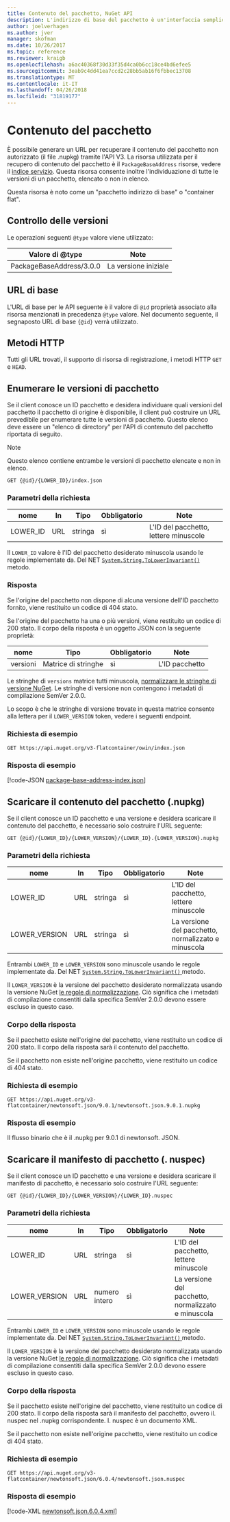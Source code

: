 ```yaml
---
title: Contenuto del pacchetto, NuGet API
description: L'indirizzo di base del pacchetto è un'interfaccia semplice per recuperare il pacchetto stesso.
author: joelverhagen
ms.author: jver
manager: skofman
ms.date: 10/26/2017
ms.topic: reference
ms.reviewer: kraigb
ms.openlocfilehash: a6ac40368f30d33f35d4ca0b6cc18ce4bd6efee5
ms.sourcegitcommit: 3eab9c4dd41ea7ccd2c28bb5ab16f6fbbec13708
ms.translationtype: MT
ms.contentlocale: it-IT
ms.lasthandoff: 04/26/2018
ms.locfileid: "31819177"
---
```

# <a name="package-content"></a>Contenuto del pacchetto

È possibile generare un URL per recuperare il contenuto del pacchetto non autorizzato (il file .nupkg) tramite l'API V3. La risorsa utilizzata per il recupero di contenuto del pacchetto è il `PackageBaseAddress` risorse, vedere il [indice servizio](service-index.md). Questa risorsa consente inoltre l'individuazione di tutte le versioni di un pacchetto, elencato o non in elenco.

Questa risorsa è noto come un "pacchetto indirizzo di base" o "container flat".

## <a name="versioning"></a>Controllo delle versioni

Le operazioni seguenti `@type` valore viene utilizzato:

Valore di @type              | Note
------------------------ | -----
PackageBaseAddress/3.0.0 | La versione iniziale

## <a name="base-url"></a>URL di base

L'URL di base per le API seguente è il valore di `@id` proprietà associato alla risorsa menzionati in precedenza `@type` valore. Nel documento seguente, il segnaposto URL di base `{@id}` verrà utilizzato.

## <a name="http-methods"></a>Metodi HTTP

Tutti gli URL trovati, il supporto di risorsa di registrazione, i metodi HTTP `GET` e `HEAD`.

## <a name="enumerate-package-versions"></a>Enumerare le versioni di pacchetto

Se il client conosce un ID pacchetto e desidera individuare quali versioni del pacchetto il pacchetto di origine è disponibile, il client può costruire un URL prevedibile per enumerare tutte le versioni di pacchetto. Questo elenco deve essere un "elenco di directory" per l'API di contenuto del pacchetto riportata di seguito.

> [!Note]
> Questo elenco contiene entrambe le versioni di pacchetto elencate e non in elenco.

    GET {@id}/{LOWER_ID}/index.json

### <a name="request-parameters"></a>Parametri della richiesta

nome     | In     | Tipo    | Obbligatorio | Note
-------- | ------ | ------- | -------- | -----
LOWER_ID | URL    | stringa  | sì      | L'ID del pacchetto, lettere minuscole

Il `LOWER_ID` valore è l'ID del pacchetto desiderato minuscola usando le regole implementate da. Del NET [ `System.String.ToLowerInvariant()` ](/dotnet/api/system.string.tolowerinvariant?view=netstandard-2.0#System_String_ToLowerInvariant) metodo.

### <a name="response"></a>Risposta

Se l'origine del pacchetto non dispone di alcuna versione dell'ID pacchetto fornito, viene restituito un codice di 404 stato.

Se l'origine del pacchetto ha una o più versioni, viene restituito un codice di 200 stato. Il corpo della risposta è un oggetto JSON con la seguente proprietà:

nome     | Tipo             | Obbligatorio | Note
-------- | ---------------- | -------- | -----
versioni | Matrice di stringhe | sì      | L'ID pacchetto

Le stringhe di `versions` matrice tutti minuscola, [normalizzare le stringhe di versione NuGet](../reference/package-versioning.md#normalized-version-numbers). Le stringhe di versione non contengono i metadati di compilazione SemVer 2.0.0.

Lo scopo è che le stringhe di versione trovate in questa matrice consente alla lettera per il `LOWER_VERSION` token, vedere i seguenti endpoint.

### <a name="sample-request"></a>Richiesta di esempio

    GET https://api.nuget.org/v3-flatcontainer/owin/index.json

### <a name="sample-response"></a>Risposta di esempio

[!code-JSON [package-base-address-index.json](./_data/package-base-address-index.json)]

## <a name="download-package-content-nupkg"></a>Scaricare il contenuto del pacchetto (.nupkg)

Se il client conosce un ID pacchetto e una versione e desidera scaricare il contenuto del pacchetto, è necessario solo costruire l'URL seguente:

    GET {@id}/{LOWER_ID}/{LOWER_VERSION}/{LOWER_ID}.{LOWER_VERSION}.nupkg

### <a name="request-parameters"></a>Parametri della richiesta

nome          | In     | Tipo   | Obbligatorio | Note
------------- | ------ | ------ | -------- | -----
LOWER_ID      | URL    | stringa | sì      | L'ID del pacchetto, lettere minuscole
LOWER_VERSION | URL    | stringa | sì      | La versione del pacchetto, normalizzato e minuscola

Entrambi `LOWER_ID` e `LOWER_VERSION` sono minuscole usando le regole implementate da. Del NET [ `System.String.ToLowerInvariant()` ](/dotnet/api/system.string.tolowerinvariant?view=netstandard-2.0#System_String_ToLowerInvariant) metodo.

Il `LOWER_VERSION` è la versione del pacchetto desiderato normalizzata usando la versione NuGet [le regole di normalizzazione](../reference/package-versioning.md#normalized-version-numbers). Ciò significa che i metadati di compilazione consentiti dalla specifica SemVer 2.0.0 devono essere escluso in questo caso.

### <a name="response-body"></a>Corpo della risposta

Se il pacchetto esiste nell'origine del pacchetto, viene restituito un codice di 200 stato. Il corpo della risposta sarà il contenuto del pacchetto.

Se il pacchetto non esiste nell'origine pacchetto, viene restituito un codice di 404 stato.

### <a name="sample-request"></a>Richiesta di esempio

    GET https://api.nuget.org/v3-flatcontainer/newtonsoft.json/9.0.1/newtonsoft.json.9.0.1.nupkg

### <a name="sample-response"></a>Risposta di esempio

Il flusso binario che è il .nupkg per 9.0.1 di newtonsoft. JSON.

## <a name="download-package-manifest-nuspec"></a>Scaricare il manifesto di pacchetto (. nuspec)

Se il client conosce un ID pacchetto e una versione e desidera scaricare il manifesto di pacchetto, è necessario solo costruire l'URL seguente:

    GET {@id}/{LOWER_ID}/{LOWER_VERSION}/{LOWER_ID}.nuspec

### <a name="request-parameters"></a>Parametri della richiesta

nome          | In     | Tipo    | Obbligatorio | Note
------------- | ------ | ------- | -------- | -----
LOWER_ID      | URL    | stringa  | sì      | L'ID del pacchetto, lettere minuscole
LOWER_VERSION | URL    | numero intero | sì      | La versione del pacchetto, normalizzato e minuscola

Entrambi `LOWER_ID` e `LOWER_VERSION` sono minuscole usando le regole implementate da. Del NET [ `System.String.ToLowerInvariant()` ](/dotnet/api/system.string.tolowerinvariant?view=netstandard-2.0#System_String_ToLowerInvariant) metodo.

Il `LOWER_VERSION` è la versione del pacchetto desiderato normalizzata usando la versione NuGet [le regole di normalizzazione](../reference/package-versioning.md#normalized-version-numbers). Ciò significa che i metadati di compilazione consentiti dalla specifica SemVer 2.0.0 devono essere escluso in questo caso.

### <a name="response-body"></a>Corpo della risposta

Se il pacchetto esiste nell'origine del pacchetto, viene restituito un codice di 200 stato. Il corpo della risposta sarà il manifesto del pacchetto, ovvero il. nuspec nel .nupkg corrispondente. I. nuspec è un documento XML.

Se il pacchetto non esiste nell'origine pacchetto, viene restituito un codice di 404 stato.

### <a name="sample-request"></a>Richiesta di esempio

    GET https://api.nuget.org/v3-flatcontainer/newtonsoft.json/6.0.4/newtonsoft.json.nuspec

### <a name="sample-response"></a>Risposta di esempio

[!code-XML [newtonsoft.json.6.0.4.xml](./_data/newtonsoft.json.6.0.4.xml)]
